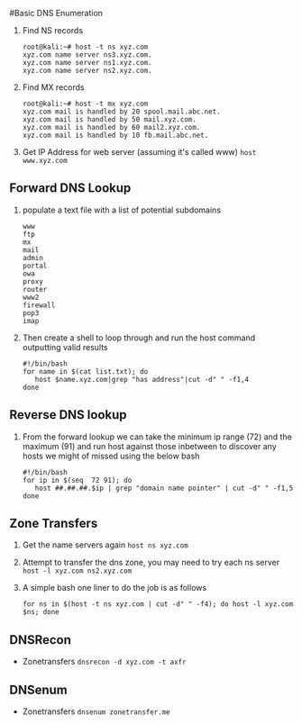 #Basic DNS Enumeration

1. Find NS records 

   ```
   root@kali:~# host -t ns xyz.com
   xyz.com name server ns3.xyz.com.
   xyz.com name server ns1.xyz.com.
   xyz.com name server ns2.xyz.com.
   ```

2. Find MX records

   ```
   root@kali:~# host -t mx xyz.com
   xyz.com mail is handled by 20 spool.mail.abc.net.
   xyz.com mail is handled by 50 mail.xyz.com.
   xyz.com mail is handled by 60 mail2.xyz.com.
   xyz.com mail is handled by 10 fb.mail.abc.net.
   ```

3. Get IP Address for web server (assuming it's called www) `host www.xyz.com`

## Forward DNS Lookup

1. populate a text file with a list of potential subdomains

    ```
    www
    ftp
    mx
    mail
    admin
    portal
    owa
    proxy
    router
    www2
    firewall
    pop3
    imap
    ```
2. Then create a shell to loop through and run the host command outputting valid results

    ```
    #!/bin/bash
    for name in $(cat list.txt); do
	   host $name.xyz.com|grep "has address"|cut -d" " -f1,4
    done
    ```

## Reverse DNS lookup

1. From the forward lookup we can take the minimum ip range (72) and the maximum (91) and run host against those inbetween to discover any hosts we might of missed using the below bash

   ```
   #!/bin/bash
   for ip in $(seq  72 91); do
      host ##.##.##.$ip | grep "domain name pointer" | cut -d" " -f1,5
   done
   ```

## Zone Transfers

1. Get the name servers again `host ns xyz.com`

2. Attempt to transfer the dns zone, you may need to try each ns server `host -l xyz.com ns2.xyz.com`

3. A simple bash one liner to do the job is as follows

   ```
   for ns in $(host -t ns xyz.com | cut -d" " -f4); do host -l xyz.com $ns; done
   ```

## DNSRecon
* Zonetransfers `dnsrecon -d xyz.com -t axfr`

## DNSenum
* Zonetransfers `dnsenum zonetransfer.me`
